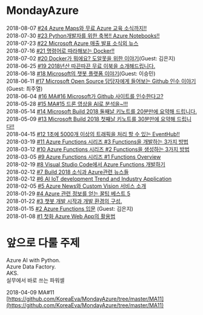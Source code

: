 # MondayAzure

2018-08-07 [#24 Azure Maps와 무료 Azure 교육 소식까지!!](https://youtu.be/fifajQuG74g)<br>
2018-07-30 [#23 Python개발자를 위한 축복!! Azure Notebooks!!](https://youtu.be/j-QLapIqw7I)<br>
2018-07-23 [#22 Microsoft Azure 매출 발표 소식외 뉴스](https://youtu.be/PQmsC5RsmSE)<br>
2018-07-16 [#21 명령어로 따라해보는 Docker!!](https://youtu.be/Ufrp6H6VbNs)<br>
2018-07-02 [#20 Docker가 뭐에요? 도알못을 위한 이야기](https://youtu.be/gQG_FX9hlMg)(Guest: 김은지)<br>
2018-06-25 [#19 2018년산 따끈따끈 무료 이북을 소개해드립니다.](https://youtu.be/Sa5D1BnA86M)<br>
2018-06-18 [#18 Microsoft의 챗봇 플랫폼 이야기](https://youtu.be/j4cQ6UCeH7s)(Guest: 이승민)<br>
2018-06-11 [#17 Microsoft Open Source 담당자에게 들어보는 Github 인수 이야기](https://youtu.be/cX9j506aQLI)(Guest: 최주열)<br>
2018-06-04 [#16 MA#16 Microsoft가 Github 사이트를 인수한다고?](https://youtu.be/CYLM7FAr2kY)<br>
2018-05-28 [#15 MA#15 드론 영상을 AI로 분석을~!!!](https://youtu.be/952kPvvdTsA)<br>
2018-05-14 [#14 Microsoft Build 2018 둘째날 키노트를 20분만에 요약해 드립니다.](https://youtu.be/5D8syNISX3k)<br>
2018-05-09 [#13 Microsoft Build 2018 첫째날 키노트를 30분만에 요약해 드립니다!!](https://youtu.be/FLypa4fR7jE)<br>
2018-04-15 [#12 1초에 5000개 이상의 트래픽을 처리 할 수 있는 EventHub!!](https://youtu.be/TygMqB8hY9U)<br>
2018-03-19 [#11 Azure Functions 시리즈 #3 Functions을 개발하는 3가지 방법](https://youtu.be/IV8KPYJRQcg)<br>
2018-03-12 [#10 Azure Functions 시리즈 #2 Functions을 생성하는 3가지 방법](https://youtu.be/eFhRr8MbS-w)<br>
2018-03-05 [#9 Azure Functions 시리즈 #1 Functions Overview](https://youtu.be/N3YSIzdiyy4)<br>
2018-02-19 [#8 Visual Studio Code에서 Azure Functions 개발하기](https://youtu.be/Lsh262thdJQ)<br>
2018-02-12 [#7 Build 2018 소식과 Azure관련 뉴스들](https://youtu.be/m-Uaoi7yAHM)<br>
2018-02-12 [#6 AI IoT development Trend and Industry Application](https://youtu.be/or9U2lx4CgU)<br>
2018-02-05 [#5 Azure News와 Custom Vision 서비스 소개](https://youtu.be/AAR91gpTyxo)<br>
2018-01-29 [#4 Azure 관련 정보를 얻는 꿀팁 베스트 5](https://youtu.be/AWzwRtTt0yQ)<br>
2018-01-22 [#3 챗봇 개발 시작과 개발 환경의 구성.](https://youtu.be/2HqaBgEhgm4)<br>
2018-01-15 [#2 Azure Functions 입문](https://youtu.be/vF-VCnuEmjg) (Guest: 김은지)<br>
2018-01-08 [#1 첫화 Azure Web App의 활용법](https://youtu.be/GX8tcwloZ0w)<br>

# 앞으로 다룰 주제

Azure AI with Python.<br>
Azure Data Factory.<br>
AKS. <br>
실무에서 바로 쓰는 파워셀<br>



2018-04-09 MA#11 [https://github.com/KoreaEva/MondayAzure/tree/master/MA11](https://github.com/KoreaEva/MondayAzure/tree/master/MA11)<br>
